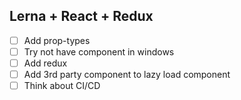 ## Lerna + React + Redux

- [ ] Add prop-types
- [ ] Try not have component in windows
- [ ] Add redux
- [ ] Add 3rd party component to lazy load component
- [ ] Think about CI/CD 
